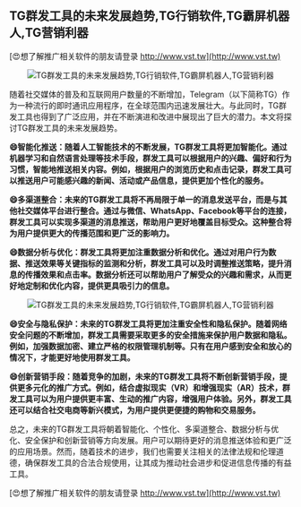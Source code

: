 ## **TG群发工具的未来发展趋势,TG行销软件,TG霸屏机器人,TG营销利器**

[😍想了解推广相关软件的朋友请登录 http://www.vst.tw](http://www.vst.tw)

 <center><img src="https://vst.tw/MP4/tuiguang/png/5.png" alt="TG群发工具的未来发展趋势,TG行销软件,TG霸屏机器人,TG营销利器"></center>

随着社交媒体的普及和互联网用户数量的不断增加，Telegram（以下简称TG）作为一种流行的即时通讯应用程序，在全球范围内迅速发展壮大。与此同时，TG群发工具也得到了广泛应用，并在不断演进和改进中展现出了巨大的潜力。本文将探讨TG群发工具的未来发展趋势。

**😄智能化推送：随着人工智能技术的不断发展，TG群发工具将更加智能化。通过机器学习和自然语言处理等技术手段，群发工具可以根据用户的兴趣、偏好和行为习惯，智能地推送相关内容。例如，根据用户的浏览历史和点击记录，群发工具可以推送用户可能感兴趣的新闻、活动或产品信息，提供更加个性化的服务。**

**😄多渠道整合：未来的TG群发工具将不再局限于单一的消息发送平台，而是与其他社交媒体平台进行整合。通过与微信、WhatsApp、Facebook等平台的连接，群发工具可以实现多渠道的消息推送，帮助用户更好地覆盖目标受众。这种整合将为用户提供更大的传播范围和更广泛的影响力。**

**😄数据分析与优化：群发工具将更加注重数据分析和优化。通过对用户行为数据、推送效果等关键指标的监测和分析，群发工具可以及时调整推送策略，提升消息的传播效果和点击率。数据分析还可以帮助用户了解受众的兴趣和需求，从而更好地定制和优化内容，提供更具吸引力的信息。**

 <center><img src="https://vst.tw/MP4/tuiguang/png/7.png" alt="TG群发工具的未来发展趋势,TG行销软件,TG霸屏机器人,TG营销利器"></center>

**😄安全与隐私保护：未来的TG群发工具将更加注重安全性和隐私保护。随着网络安全问题的不断增加，群发工具需要采取更多的安全措施来保护用户数据和隐私。例如，加强数据加密、建立严格的权限管理机制等。只有在用户感到安全和放心的情况下，才能更好地使用群发工具。**

**😄创新营销手段：随着竞争的加剧，未来的TG群发工具将不断创新营销手段，提供更多元化的推广方式。例如，结合虚拟现实（VR）和增强现实（AR）技术，群发工具可以为用户提供更丰富、生动的推广内容，增强用户体验。另外，群发工具还可以结合社交电商等新兴模式，为用户提供更便捷的购物和交易服务。**

总之，未来的TG群发工具将朝着智能化、个性化、多渠道整合、数据分析与优化、安全保护和创新营销等方向发展。用户可以期待更好的消息推送体验和更广泛的应用场景。然而，随着技术的进步，我们也需要关注相关的法律法规和伦理道德，确保群发工具的合法合规使用，让其成为推动社会进步和促进信息传播的有益工具。

[😍想了解推广相关软件的朋友请登录 http://www.vst.tw](http://www.vst.tw)



